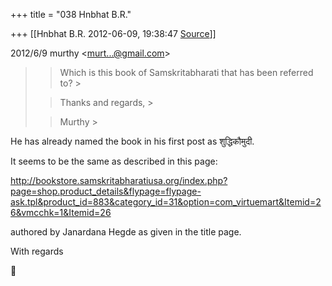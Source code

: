 +++
title = "038 Hnbhat B.R."

+++
[[Hnbhat B.R.	2012-06-09, 19:38:47 [Source](https://groups.google.com/g/samskrita/c/1ecxRWwFHos)]]



2012/6/9 murthy \<[murt...@gmail.com]()\>

  

> 
> > 
> > Which is this book of Samskritabharati that has been referred to? >
> 
> > 
> > Thanks and regards, >
> 
> > 
> > Murthy >
> 
> > 

  

  

He has already named the book in his first post as शुद्धिकौमुदी.

  

It seems to be the same as described in this page:

  

<http://bookstore.samskritabharatiusa.org/index.php?page=shop.product_details&flypage=flypage-ask.tpl&product_id=883&category_id=31&option=com_virtuemart&Itemid=26&vmcchk=1&Itemid=26>

  

authored by Janardana Hegde as given in the title page.

  

With regards

  



